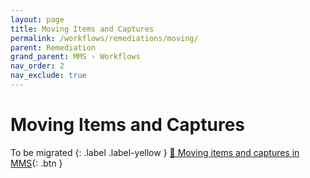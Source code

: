 ```yaml
---
layout: page
title: Moving Items and Captures
permalink: /workflows/remediations/moving/
parent: Remediation
grand_parent: MMS › Workflows
nav_order: 2
nav_exclude: true
---
```


# Moving Items and Captures
To be migrated
{: .label .label-yellow }
[📄 Moving items and captures in MMS](https://docs.google.com/document/d/1lsTCjCF8l2mK9Mq-z0U_XoObu1LblXmbJ6JgovvWF9I/edit){: .btn }